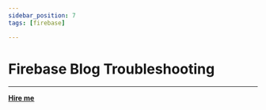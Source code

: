 ```yaml
---
sidebar_position: 7
tags: [firebase]

---
```


# Firebase Blog Troubleshooting

<hr></hr>

<a href="https://calendly.com/mattherzog/business-chat" target="_blank"><b><u>Hire me</u></b></a>